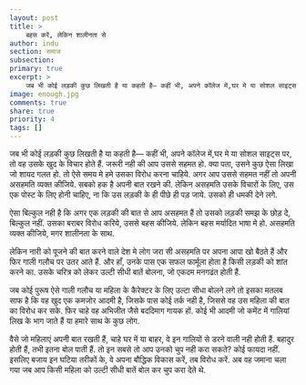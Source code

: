 ```yaml
---
layout: post
title: >
    बहस करें, लेकिन शालीनता से
author: indu
section: समाज
subsection:
primary: true
excerpt: >
    जब भी कोई लड़की कुछ लिखती है या कहती है— कहीं भी, अपने कॉलेज में,घर मे या सोशल साइट्स पर, तो वह उसके खुद के विचार होते हैं. जरूरी नही की आप उससे सहमत हो. अगर आप उससे सहमत नहीं तो अपनी असहमति व्यक्त कीजिये. लेकिन असहमति उसके विचारों के लिए, उस एक पोस्ट के लिए होनी चाहिए, ना कि उस लड़की के ही पीछे ही पड़ जाये.
image: enough.jpg
comments: true
share: true
priority: 4
tags: []
---
```


जब भी कोई लड़की कुछ लिखती है या कहती है— कहीं भी, अपने कॉलेज में,घर मे या सोशल साइट्स पर, तो वह उसके खुद के विचार होते हैं. जरूरी नही की आप उससे सहमत हो. क्या पता, उसने कुछ ऐसा लिखा जो शायद गलत हो. तो ऐसे समय मे हमे उसका विरोध करना चाहिये. अगर आप उससे सहमत नहीं तो अपनी असहमति व्यक्त कीजिये. सबको हक है अपनी बात रखने की. लेकिन असहमति उसके विचारों के लिए, उस एक पोस्ट के लिए होनी चाहिए, ना कि उस लड़की के ही पीछे ही पड़ जाये. उसको ही धमकी देने लगे.

ऐसा बिल्कुल नही है कि अगर एक लड़की की बात से आप असहमत हैं तो उसको लड़की समझ के छोड़ दे, बिल्कुल नहीं. उसका बराबर विरोध करिये, उससे बहस कीजिये. लेकिन बहस मर्यादित भाषा मे हो. असहमति व्यक्त कीजिये, मगर शालीनता के साथ.

लेकिन नारी को पूजने की बात करने वाले देश मे लोग जरा सी असहमति पर अपना आपा खो बैठते हैं और फिर गाली गलौच पर उतर आते हैं. और हाँ, उनके पास एक सफल फार्मूला होता है किसी लड़की को शांत करने का. उसके चरित्र को लेकर उल्टी सीधी बातें बोलना, जो एकदम मनगढंत होती हैं.

जब कोई पुरूष ऐसे गाली गलौच या महिला के कैरेक्टर के लिए उल्टा सीधा बोलने लगे तो इसका मतलब साफ है कि वह खुद एक कमजोर आदमी है, जिसके पास कोई तर्क नही है, जिससे वह उस महिला की बात का विरोध कर सके. फिर चाहे वह अभिजीत जैसे बददिमाग गायक हों. कोई भी आदमी जो कमेंट में गालियां लिख के भाग जाते हैं या हमारे साथ के कुछ लोग.

वैसे जो महिलाएं अपनी बात रखती हैं, चाहे घर में या बाहर, वे इन गालियों से डरने वाली नही होती हैं. बहादुर होती हैं, तभी इतना बोल पाती हैं. तो इन सबसे तो आप उनको चुप नही करा सकते? कोई फायदा नहीं. इसलिए बजाय इन घटिया तरीकों के, वे अपना बौद्धिक विकास करें, तब विरोध करें. अब वह जमाना चला गया जब आप किसी महिला को उल्टी सीधी बातें बोल कर चुप करा देते थे.